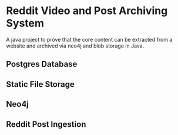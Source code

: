 # Reddit Video and Post Archiving System
A java project to prove that the core content can be extracted from a website and archived via neo4j and blob storage in Java.

## Postgres Database
## Static File Storage
## Neo4j

## Reddit Post Ingestion